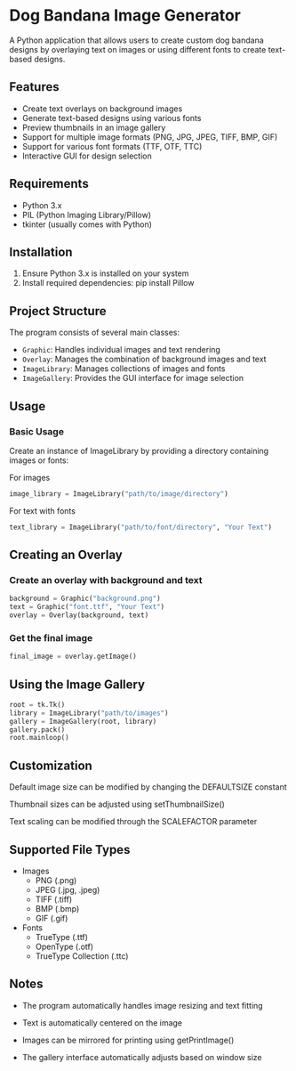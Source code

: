 # Dog Bandana Image Generator

A Python application that allows users to create custom dog bandana designs by overlaying text on images or using different fonts to create text-based designs.

## Features

- Create text overlays on background images
- Generate text-based designs using various fonts
- Preview thumbnails in an image gallery
- Support for multiple image formats (PNG, JPG, JPEG, TIFF, BMP, GIF)
- Support for various font formats (TTF, OTF, TTC)
- Interactive GUI for design selection

## Requirements

- Python 3.x
- PIL (Python Imaging Library/Pillow)
- tkinter (usually comes with Python)

## Installation

1. Ensure Python 3.x is installed on your system
2. Install required dependencies: pip install Pillow


## Project Structure

The program consists of several main classes:

- `Graphic`: Handles individual images and text rendering
- `Overlay`: Manages the combination of background images and text
- `ImageLibrary`: Manages collections of images and fonts
- `ImageGallery`: Provides the GUI interface for image selection

## Usage

### Basic Usage

Create an instance of ImageLibrary by providing a directory containing images or fonts:

For images
```python
image_library = ImageLibrary("path/to/image/directory")
```

For text with fonts
```python
text_library = ImageLibrary("path/to/font/directory", "Your Text")
```

## Creating an Overlay

### Create an overlay with background and text
```python
background = Graphic("background.png")
text = Graphic("font.ttf", "Your Text")
overlay = Overlay(background, text)
```

### Get the final image
```python
final_image = overlay.getImage()
```

## Using the Image Gallery

```python
root = tk.Tk()
library = ImageLibrary("path/to/images")
gallery = ImageGallery(root, library)
gallery.pack()
root.mainloop()
```

## Customization

Default image size can be modified by changing the DEFAULTSIZE constant

Thumbnail sizes can be adjusted using setThumbnailSize()

Text scaling can be modified through the SCALEFACTOR parameter

## Supported File Types

- Images
  - PNG (.png)
  - JPEG (.jpg, .jpeg)
  - TIFF (.tiff)
  - BMP (.bmp)
  - GIF (.gif)
- Fonts
  - TrueType (.ttf)
  - OpenType (.otf)
  - TrueType Collection (.ttc)

## Notes

- The program automatically handles image resizing and text fitting

- Text is automatically centered on the image

- Images can be mirrored for printing using getPrintImage()

- The gallery interface automatically adjusts based on window size

